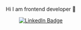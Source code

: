 

<div id="badges" align="center">
 <p>  Hi I am frontend developer 👋 </p>
  <a href="https://www.linkedin.com/in/evgeny-tsygankov-6539b023a/">
    <img src="https://img.shields.io/badge/LinkedIn-blue?style=for-the-badge&logo=linkedin&logoColor=white" alt="LinkedIn Badge"/>
  </a>
 <p><img src="https://komarev.com/ghpvc/?username=eTsy30&style=flat-square&color=blue" alt=""/><p/>
 
</div>


<!--
**eTsy30/eTsy30** is a ✨ _special_ ✨ repository because its `README.md` (this file) appears on your GitHub profile.

Here are some ideas to get you started:

- 🔭 I’m currently working on ...
- 🌱 I’m currently learning ...
- 👯 I’m looking to collaborate on ...
- 🤔 I’m looking for help with ...
- 💬 Ask me about ...
- 📫 How to reach me: ...
- 😄 Pronouns: ...
- ⚡ Fun fact: ...
-->
